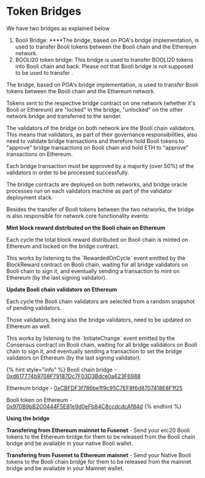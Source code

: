 # Token Bridges

We have two bridges as explained below

1. Booli Bridge:  ****The bridge, based on POA's bridge implementation, is used to transfer Booli tokens between the Booli chain and the Ethereum network.
2. BOOLI20 token bridge: This bridge is used to transfer BOOLI20 tokens into Booli chain and back. Please not that Booli bridge is not supposed to be used to transfer  . 

The bridge, based on POA's bridge implementation, is used to transfer Booli tokens between the Booli chain and the Ethereum network.

Tokens sent to the respective bridge contract on one network \(whether it's Booli or Ethereum\) are "locked" in the bridge, "unlocked" on the other network bridge and transferred to the sender.

The validators of the bridge on both network are the Booli chain validators. This means that validators, as part of their governance responsibilities, also need to validate bridge transactions and therefore hold Booli tokens to "approve" bridge transactions on Booli chain and hold ETH to "approve" transactions on Ethereum.

Each bridge transaction must be approved by a majority \(over 50%\) of the validators in order to be processed successfully.

The bridge contracts are deployed on both networks, and bridge oracle processes run on each validators machine as part of the validator deployment stack.

Besides the transfer of Booli tokens between the two networks, the bridge is also responsible for network core functionality events:

**Mint block reward distributed on the Booli chain on Ethereum**

Each cycle the total block reward distributed on Booli chain is minted on Ethereum and locked on the bridge contract.

This works by listening to the \`RewardedOnCycle\` event emitted by the BlockReward contract on Booli chain, waiting for all bridge validators on Booli chain to sign it, and eventually sending a transaction to mint on Ethereum \(by the last signing validator\).

**Update Booli chain validators on Ethereum**

Each cycle the Booli chain validators are selected from a random snapshot of pending validators.

Those validators, being also the bridge validators, need to be updated on Ethereum as well.

This works by listening to the \`InitiateChange\` event emitted by the Consensus contract on Booli chain, waiting for all bridge validators on Booli chain to sign it, and eventually sending a transaction to set the bridge validators on Ethereum \(by the last signing validator\).

{% hint style="info" %}
Booli chain bridge - [0xd617774b9708F79187Dc7F03D3Bdce0a623F6988](https://booliscan.com/address/0xd617774b9708f79187dc7f03d3bdce0a623f6988)

Ethereum bridge - [0xCBFDF3f786be1f9c95C7EF8f6d8707418E8F1f25](https://etherscan.io/address/0xCBFDF3f786be1f9c95C7EF8f6d8707418E8F1f25)

Booli token on Ethereum - [0x970B9bB2C0444F5E81e9d0eFb84C8ccdcdcAf84d](https://etherscan.io/token/0x970B9bB2C0444F5E81e9d0eFb84C8ccdcdcAf84d)
{% endhint %}

**Using the bridge**

**Transfering from Ethereum mainnet to Fusenet** - Send your erc20 Booli tokens to the Ethereum bridge for them to be released from the Booli chain bridge and be avaliable in your native Booli wallet.

**Transfering from Fusenet to Ethereum mainnet** - Send your Native Booli tokens to the Booli chain bridge for them to be released from the mainnet bridge and be avaliable in your Mainnet wallet. 

